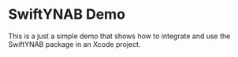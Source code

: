 # SwiftYNAB Demo

This is a just a simple demo that shows how to integrate and use the SwiftYNAB package in an Xcode project.
